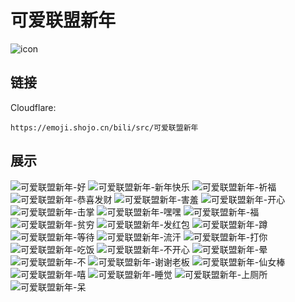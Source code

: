 # 可爱联盟新年
![icon](https://emoji.shojo.cn/bili/src/可爱联盟新年/icon.png)
## 链接
Cloudflare:
```
https://emoji.shojo.cn/bili/src/可爱联盟新年
```
## 展示
![可爱联盟新年-好](https://emoji.shojo.cn/bili/src/可爱联盟新年/可爱联盟新年-好.png)
![可爱联盟新年-新年快乐](https://emoji.shojo.cn/bili/src/可爱联盟新年/可爱联盟新年-新年快乐.png)
![可爱联盟新年-祈福](https://emoji.shojo.cn/bili/src/可爱联盟新年/可爱联盟新年-祈福.png)
![可爱联盟新年-恭喜发财](https://emoji.shojo.cn/bili/src/可爱联盟新年/可爱联盟新年-恭喜发财.png)
![可爱联盟新年-害羞](https://emoji.shojo.cn/bili/src/可爱联盟新年/可爱联盟新年-害羞.png)
![可爱联盟新年-开心](https://emoji.shojo.cn/bili/src/可爱联盟新年/可爱联盟新年-开心.png)
![可爱联盟新年-击掌](https://emoji.shojo.cn/bili/src/可爱联盟新年/可爱联盟新年-击掌.png)
![可爱联盟新年-嘿嘿](https://emoji.shojo.cn/bili/src/可爱联盟新年/可爱联盟新年-嘿嘿.png)
![可爱联盟新年-福](https://emoji.shojo.cn/bili/src/可爱联盟新年/可爱联盟新年-福.png)
![可爱联盟新年-贫穷](https://emoji.shojo.cn/bili/src/可爱联盟新年/可爱联盟新年-贫穷.png)
![可爱联盟新年-发红包](https://emoji.shojo.cn/bili/src/可爱联盟新年/可爱联盟新年-发红包.png)
![可爱联盟新年-蹲](https://emoji.shojo.cn/bili/src/可爱联盟新年/可爱联盟新年-蹲.png)
![可爱联盟新年-等待](https://emoji.shojo.cn/bili/src/可爱联盟新年/可爱联盟新年-等待.png)
![可爱联盟新年-流汗](https://emoji.shojo.cn/bili/src/可爱联盟新年/可爱联盟新年-流汗.png)
![可爱联盟新年-打你](https://emoji.shojo.cn/bili/src/可爱联盟新年/可爱联盟新年-打你.png)
![可爱联盟新年-吃饭](https://emoji.shojo.cn/bili/src/可爱联盟新年/可爱联盟新年-吃饭.png)
![可爱联盟新年-不开心](https://emoji.shojo.cn/bili/src/可爱联盟新年/可爱联盟新年-不开心.png)
![可爱联盟新年-晕](https://emoji.shojo.cn/bili/src/可爱联盟新年/可爱联盟新年-晕.png)
![可爱联盟新年-不](https://emoji.shojo.cn/bili/src/可爱联盟新年/可爱联盟新年-不.png)
![可爱联盟新年-谢谢老板](https://emoji.shojo.cn/bili/src/可爱联盟新年/可爱联盟新年-谢谢老板.png)
![可爱联盟新年-仙女棒](https://emoji.shojo.cn/bili/src/可爱联盟新年/可爱联盟新年-仙女棒.png)
![可爱联盟新年-嘻](https://emoji.shojo.cn/bili/src/可爱联盟新年/可爱联盟新年-嘻.png)
![可爱联盟新年-睡觉](https://emoji.shojo.cn/bili/src/可爱联盟新年/可爱联盟新年-睡觉.png)
![可爱联盟新年-上厕所](https://emoji.shojo.cn/bili/src/可爱联盟新年/可爱联盟新年-上厕所.png)
![可爱联盟新年-呆](https://emoji.shojo.cn/bili/src/可爱联盟新年/可爱联盟新年-呆.png)
